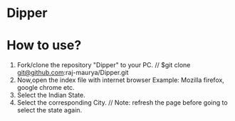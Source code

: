 # Dipper

# How to use?
1. Fork/clone the repository "Dipper" to your PC. // $git clone  git@github.com:raj-maurya/Dipper.git
2. Now,open the index file with internet browser Example: Mozilla firefox, google chrome etc.
3. Select the Indian State.
4. Select the corresponding City.                             // Note: refresh the page before going to select the state again.
